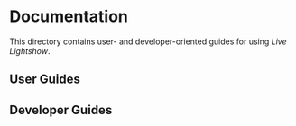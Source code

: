 # Documentation

This directory contains user- and developer-oriented guides for using _Live Lightshow_.

## User Guides



## Developer Guides
